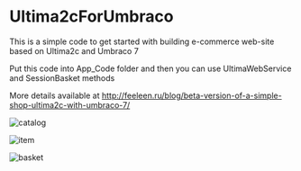 # Ultima2cForUmbraco

This is a simple code to get started with building e-commerce web-site based on Ultima2c and Umbraco 7

Put this code into App_Code folder and then you can use UltimaWebService and SessionBasket methods

More details available at http://feeleen.ru/blog/beta-version-of-a-simple-shop-ultima2c-with-umbraco-7/

![catalog](http://feeleen.ru/media/1019/catalog.png?width=500&height=372.35449735449737)

![item](http://feeleen.ru/media/1026/good.png?width=500&height=377.38246505717916)

![basket](http://feeleen.ru/media/1021/basket.png?width=500&height=465.25323910482916)

